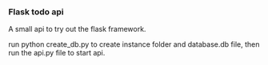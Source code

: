 ### Flask todo api

A small api to try out the flask framework.

run python create_db.py to create instance folder and database.db file,
then
run the api.py file to start api.
